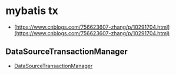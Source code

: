 # mybatis tx

- [https://www.cnblogs.com/756623607-zhang/p/10291704.html](https://www.cnblogs.com/756623607-zhang/p/10291704.html)

## DataSourceTransactionManager

- [DataSourceTransactionManager](./iamges/DataSourceTransactionManager.png)
